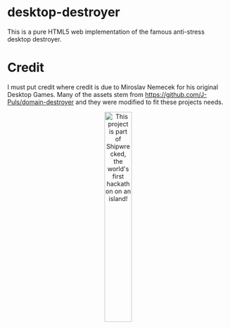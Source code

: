 # desktop-destroyer
This is a pure HTML5 web implementation of the famous anti-stress desktop destroyer.

# Credit
I must put credit where credit is due to Miroslav Nemecek for his original Desktop Games. Many of the assets stem from https://github.com/J-Puls/domain-destroyer and they were modified to fit these projects needs.

<div align="center">
  <a href="https://shipwrecked.hackclub.com/?t=ghrm" target="_blank">
    <img src="https://hc-cdn.hel1.your-objectstorage.com/s/v3/739361f1d440b17fc9e2f74e49fc185d86cbec14_badge.png" 
         alt="This project is part of Shipwrecked, the world's first hackathon on an island!" 
         style="width: 35%;">
  </a>
</div>